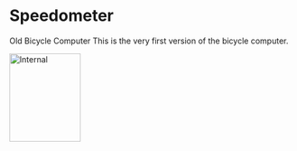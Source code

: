 # Speedometer
Old Bicycle Computer
This is the very first version of the bicycle computer.

<img width="50%" height="20%" alt="Internal" class="center" src="">
